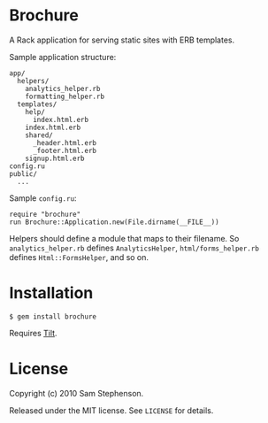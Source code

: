 Brochure
========

A Rack application for serving static sites with ERB templates.

Sample application structure:

    app/
      helpers/
        analytics_helper.rb
        formatting_helper.rb
      templates/
        help/
          index.html.erb
        index.html.erb
        shared/
          _header.html.erb
          _footer.html.erb
        signup.html.erb
    config.ru
    public/
      ...

Sample `config.ru`:

    require "brochure"
    run Brochure::Application.new(File.dirname(__FILE__))

Helpers should define a module that maps to their filename. So
`analytics_helper.rb` defines `AnalyticsHelper`,
`html/forms_helper.rb` defines `Html::FormsHelper`, and so on.

# Installation

    $ gem install brochure

Requires [Tilt](http://github.com/rtomayko/tilt).

# License

Copyright (c) 2010 Sam Stephenson.

Released under the MIT license. See `LICENSE` for details.
